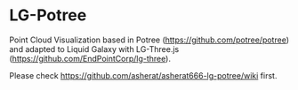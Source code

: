 LG-Potree
===============
Point Cloud Visualization based in Potree (https://github.com/potree/potree) and adapted to Liquid Galaxy with LG-Three.js (https://github.com/EndPointCorp/lg-three).

Please check https://github.com/asherat/asherat666-lg-potree/wiki first.

